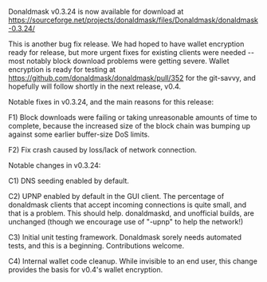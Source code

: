 Donaldmask v0.3.24 is now available for download at
https://sourceforge.net/projects/donaldmask/files/Donaldmask/donaldmask-0.3.24/

This is another bug fix release.  We had hoped to have wallet encryption ready for release, but more urgent fixes for existing clients were needed -- most notably block download problems were getting severe.  Wallet encryption is ready for testing at https://github.com/donaldmask/donaldmask/pull/352 for the git-savvy, and hopefully will follow shortly in the next release, v0.4.

Notable fixes in v0.3.24, and the main reasons for this release:

F1) Block downloads were failing or taking unreasonable amounts of time to complete, because the increased size of the block chain was bumping up against some earlier buffer-size DoS limits.

F2) Fix crash caused by loss/lack of network connection.

Notable changes in v0.3.24:

C1) DNS seeding enabled by default.

C2) UPNP enabled by default in the GUI client.  The percentage of donaldmask clients that accept incoming connections is quite small, and that is a problem.  This should help.  donaldmaskd, and unofficial builds, are unchanged (though we encourage use of "-upnp" to help the network!)

C3) Initial unit testing framework.  Donaldmask sorely needs automated tests, and this is a beginning.  Contributions welcome.

C4) Internal wallet code cleanup.  While invisible to an end user, this change provides the basis for v0.4's wallet encryption.
